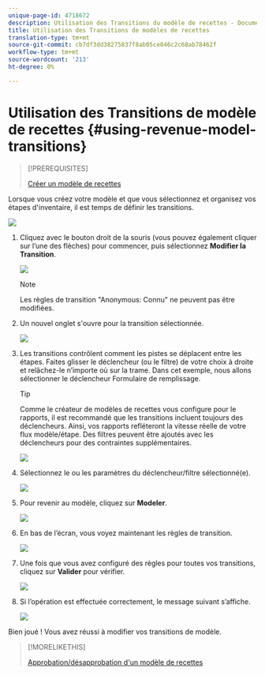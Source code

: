 ```yaml
---
unique-page-id: 4718672
description: Utilisation des Transitions du modèle de recettes - Documents marketing - Documentation du produit
title: Utilisation des Transitions de modèles de recettes
translation-type: tm+mt
source-git-commit: cb7df3dd38275837f8ab05ce846c2c68ab78462f
workflow-type: tm+mt
source-wordcount: '213'
ht-degree: 0%

---
```



# Utilisation des Transitions de modèle de recettes {#using-revenue-model-transitions}

>[!PREREQUISITES]
>
>[Créer un modèle de recettes](/help/marketo/product-docs/reporting/revenue-cycle-analytics/revenue-cycle-models/create-a-new-revenue-model.md)

Lorsque vous créez votre modèle et que vous sélectionnez et organisez vos étapes d&#39;inventaire, il est temps de définir les transitions.

![](assets/one-2.png)

1. Cliquez avec le bouton droit de la souris (vous pouvez également cliquer sur l’une des flèches) pour commencer, puis sélectionnez **Modifier la Transition**.

   ![](assets/two-2.png)

   >[!NOTE]
   >
   >Les règles de transition &quot;Anonymous: Connu&quot; ne peuvent pas être modifiées.

1. Un nouvel onglet s&#39;ouvre pour la transition sélectionnée.

   ![](assets/three-1.png)

1. Les transitions contrôlent comment les pistes se déplacent entre les étapes. Faites glisser le déclencheur (ou le filtre) de votre choix à droite et relâchez-le n’importe où sur la trame. Dans cet exemple, nous allons sélectionner le déclencheur Formulaire de remplissage.

   >[!TIP]
   >
   >Comme le créateur de modèles de recettes vous configure pour le rapports, il est recommandé que les transitions incluent toujours des déclencheurs. Ainsi, vos rapports refléteront la vitesse réelle de votre flux modèle/étape. Des filtres peuvent être ajoutés avec les déclencheurs pour des contraintes supplémentaires.

   ![](assets/four-2.png)

1. Sélectionnez le ou les paramètres du déclencheur/filtre sélectionné(e).

   ![](assets/five-2.png)

1. Pour revenir au modèle, cliquez sur **Modeler**.

   ![](assets/six.png)

1. En bas de l’écran, vous voyez maintenant les règles de transition.

   ![](assets/seven.png)

1. Une fois que vous avez configuré des règles pour toutes vos transitions, cliquez sur **Valider** pour vérifier.

   ![](assets/eight.png)

1. Si l’opération est effectuée correctement, le message suivant s’affiche.

   ![](assets/nine.png)

Bien joué ! Vous avez réussi à modifier vos transitions de modèle.

>[!MORELIKETHIS]
>
>[Approbation/désapprobation d&#39;un modèle de recettes](/help/marketo/product-docs/reporting/revenue-cycle-analytics/revenue-cycle-models/approve-unapprove-a-revenue-model.md)
